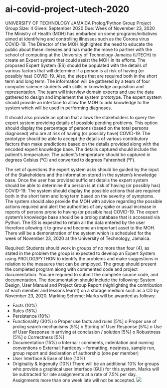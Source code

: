 # ai-covid-project-utech-2020


UNIVERSITY OF TECHNOLOGY JAMAICA
Prolog/Python Group Project
Group Size: 4
Given: September 2020 Due: Week of November 23, 2020
The Ministry of Health (MOH) has embarked on some programs/initiatives aimed at identifying and controlling
illnesses such as the Corona virus COVID-19. The Director of the MOH highlighted the need to educate the public
about these illnesses and has made the move to partner with the school of computing at the University of Technology
Jamaica (UTECH) to create an Expert system that could assist the MOH in its efforts.
The proposed Expert System (ES) should be populated with the details of various factors that will determine if a
person is at risk of having (or possibly has) COVID-19. Also, the steps that are required both in the short term and
long term. The information will be gathered by a team of four computer science students with skills in knowledge
acquisition and representation. The team will interview domain experts and use the data gathered to design and
implement the system prototype.
The expert system should provide an interface to allow the MOH to add knowledge to the system which will be used
in performing diagnoses.

It should also provide an option that allows the stakeholders to query the expert system providing details of possible
pending problems. This option should display the percentage of persons (based on the total persons diagnosed) who
are at risk of having (or possibly have) COVID-19.
The prototype should be able to accept the details of various contributory factors then make predictions based on the
details provided along with the encoded expert knowledge base. The details captured should include the patient’s
temperature. The patient’s temperature should be captured in degrees Celsius (°C) and converted to degrees
Fahrenheit (°F).

The set of questions the expert system asks should be guided by the input of the Stakeholders and the information
stored in the system’s knowledge base. Once the user has provided sufficient details the expert system should be able
to determine if a person is at risk of having (or possibly has) COVID-19. The system should display the possible
actions that are required both in the short term and long term based on the severity of symptoms.
The system should also provide the MOH with advice regarding the possible actions required and alert the
authorities of any spike or usual increase in reports of persons prone to having (or possible has) COVID-19.
The expert system’s knowledge base should be a prolog database that is accessed via Python. 
The ES is expected to retain all the data entered by the user therefore allowing it to grow and become an important
asset to the MOH.
There will be a demonstration of the system which is scheduled for the week of November 23, 2020 at the University
of Technology, Jamaica.

Required:
Students should work in groups of no more than four (4), as stated in the problem the group is expected to develop
an Expert System using PROLOG/PYTHON to identify the problems and make suggestions in relation to the
measures that can be employed. The group should present the completed program along with commented code and
project documentation.
You are required to submit the complete source code, and documentation. The documentation should include the
following: System Design, User Manual and Project Group Report (highlighting the contribution of each member
and lessons learnt) on a storage medium such as a CD by November 23, 2020.
Marking Scheme:
Marks will be awarded as follows:
- Facts (10%)
- Rules (15%)
- Persistence (10%)
- Functionality (30%)
o Proper use facts and rules [5%]
o Proper use of prolog search mechanisms [5%]
o Storing of User Response [5%]
o Use of User Response in arriving at conclusion / solution [5%]
o Robustness [5%]
o Correctness [5%]
- Documentation (15%)
o Internal : comments, indentation and naming conventions
o External: hardcopy – formatting, neatness, sample run, group report and declaration of authorship (one per
member)
- User Interface & Ease of Use (10%)
- Originality & Ingenuity (10%)
There will be an additional 10% for groups who provide a graphical user interface (GUI) for this system.
Marks will be subtracted for late assignments at a rate of 7.5% per day. Assignments more than one week late
will not be accepted.
<img src="https://i1.wp.com/electrek.co/wp-content/uploads/sites/3/2020/06/Jaguar_I-PACE_S-blue-1.jpg?w=1500&quality=82&strip=all&ssl=1"></img>
